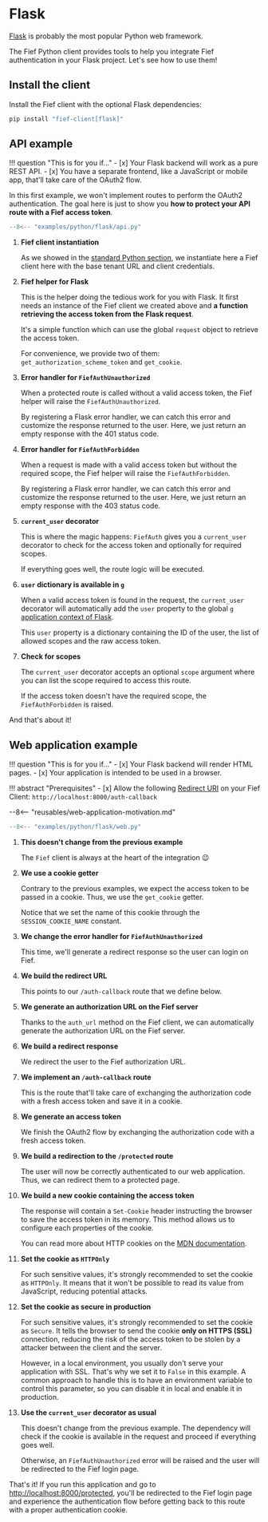 # Flask

[Flask](https://flask.palletsprojects.com/) is probably the most popular Python web framework.

The Fief Python client provides tools to help you integrate Fief authentication in your Flask project. Let's see how to use them!

## Install the client

Install the Fief client with the optional Flask dependencies:

```bash
pip install "fief-client[flask]"
```

## API example

!!! question "This is for you if..."
    - [x] Your Flask backend will work as a pure REST API.
    - [x] You have a separate frontend, like a JavaScript or mobile app, that'll take care of the OAuth2 flow.


In this first example, we won't implement routes to perform the OAuth2 authentication. The goal here is just to show you **how to protect your API route with a Fief access token**.

```py title="app.py"
--8<-- "examples/python/flask/api.py"
```

1. **Fief client instantiation**

    As we showed in the [standard Python section](./index.md), we instantiate here a Fief client here with the base tenant URL and client credentials.

2. **Fief helper for Flask**

    This is the helper doing the tedious work for you with Flask. It first needs an instance of the Fief client we created above and **a function retrieving the access token from the Flask request**.

    It's a simple function which can use the global `request` object to retrieve the access token.

    For convenience, we provide two of them: `get_authorization_scheme_token` and `get_cookie`.

3. **Error handler for `FiefAuthUnauthorized`**

    When a protected route is called without a valid access token, the Fief helper will raise the `FiefAuthUnauthorized`.

    By registering a Flask error handler, we can catch this error and customize the response returned to the user. Here, we just return an empty response with the 401 status code.

4. **Error handler for `FiefAuthForbidden`**

    When a request is made with a valid access token but without the required scope, the Fief helper will raise the `FiefAuthForbidden`.

    By registering a Flask error handler, we can catch this error and customize the response returned to the user. Here, we just return an empty response with the 403 status code.

5. **`current_user` decorator**

    This is where the magic happens: `FiefAuth` gives you a `current_user` decorator to check for the access token and optionally for required scopes.

    If everything goes well, the route logic will be executed.

6. **`user` dictionary is available in `g`**

    When a valid access token is found in the request, the `current_user` decorator will automatically add the `user` property to the global [`g` application context of Flask](https://flask.palletsprojects.com/en/api/#flask.g).

    This `user` property is a dictionary containing the ID of the user, the list of allowed scopes and the raw access token.

7. **Check for scopes**

    The `current_user` decorator accepts an optional `scope` argument where you can list the scope required to access this route.

    If the access token doesn't have the required scope, the `FiefAuthForbidden` is raised.

And that's about it!

## Web application example

!!! question "This is for you if..."
    - [x] Your Flask backend will render HTML pages.
    - [x] Your application is intended to be used in a browser.

!!! abstract "Prerequisites"
    - [x] Allow the following [Redirect URI](../../getting-started/clients.md#redirect-uris) on your Fief Client: `http://localhost:8000/auth-callback`

--8<-- "reusables/web-application-motivation.md"

```py title="app.py"
--8<-- "examples/python/flask/web.py"
```

1. **This doesn't change from the previous example**

    The `Fief` client is always at the heart of the integration 😉

2. **We use a cookie getter**

    Contrary to the previous examples, we expect the access token to be passed in a cookie. Thus, we use the `get_cookie` getter.

    Notice that we set the name of this cookie through the `SESSION_COOKIE_NAME` constant.

3. **We change the error handler for `FiefAuthUnauthorized`**

    This time, we'll generate a redirect response so the user can login on Fief.

4. **We build the redirect URL**

    This points to our `/auth-callback` route that we define below.

5. **We generate an authorization URL on the Fief server**

    Thanks to the `auth_url` method on the Fief client, we can automatically generate the authorization URL on the Fief server.

6. **We build a redirect response**

    We redirect the user to the Fief authorization URL.

7. **We implement an `/auth-callback` route**

    This is the route that'll take care of exchanging the authorization code with a fresh access token and save it in a cookie.

8.  **We generate an access token**

    We finish the OAuth2 flow by exchanging the authorization code with a fresh access token.

9.  **We build a redirection to the `/protected` route**

    The user will now be correctly authenticated to our web application. Thus, we can redirect them to a protected page.

10. **We build a new cookie containing the access token**

    The response will contain a `Set-Cookie` header instructing the browser to save the access token in its memory. This method allows us to configure each properties of the cookie.

    You can read more about HTTP cookies on the [MDN documentation](https://developer.mozilla.org/en-US/docs/Web/HTTP/Cookies).

11. **Set the cookie as `HTTPOnly`**

    For such sensitive values, it's strongly recommended to set the cookie as `HTTPOnly`. It means that it won't be possible to read its value from JavaScript, reducing potential attacks.

12. **Set the cookie as secure in production**

    For such sensitive values, it's strongly recommended to set the cookie as `Secure`. It tells the browser to send the cookie **only on HTTPS (SSL)** connection, reducing the risk of the access token to be stolen by a attacker between the client and the server.

    However, in a local environment, you usually don't serve your application with SSL. That's why we set it to `False` in this example. A common approach to handle this is to have an environment variable to control this parameter, so you can disable it in local and enable it in production.

13. **Use the `current_user` decorator as usual**

    This doesn't change from the previous example. The dependency will check if the cookie is available in the request and proceed if everything goes well.

    Otherwise, an `FiefAuthUnauthorized` error will be raised and the user will be redirected to the Fief login page.

That's it! If you run this application and go to [http://localhost:8000/protected](http://localhost:8000/protected), you'll be redirected to the Fief login page and experience the authentication flow before getting back to this route with a proper authentication cookie.
